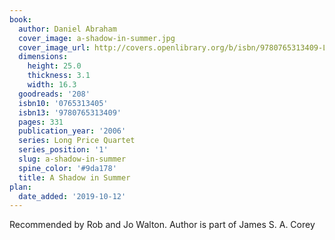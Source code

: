 ```yaml
---
book:
  author: Daniel Abraham
  cover_image: a-shadow-in-summer.jpg
  cover_image_url: http://covers.openlibrary.org/b/isbn/9780765313409-L.jpg
  dimensions:
    height: 25.0
    thickness: 3.1
    width: 16.3
  goodreads: '208'
  isbn10: '0765313405'
  isbn13: '9780765313409'
  pages: 331
  publication_year: '2006'
  series: Long Price Quartet
  series_position: '1'
  slug: a-shadow-in-summer
  spine_color: '#9da178'
  title: A Shadow in Summer
plan:
  date_added: '2019-10-12'
---
```


Recommended by Rob and Jo Walton. Author is part of James S. A. Corey
